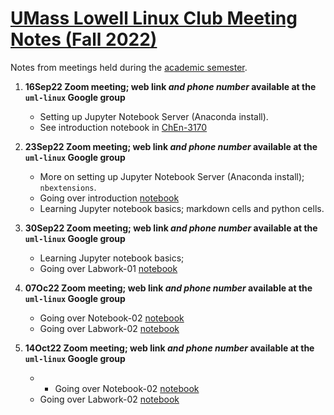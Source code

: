 # [UMass Lowell Linux Club Meeting Notes (Fall 2022)](https://www.uml.edu/myuml/submissions/2022/2022-09-05-14-44-56-fall-2022-uml-linux-club-meetings.aspx)
Notes from meetings held during the [academic semester](https://www.uml.edu/myuml/submissions/2022/2022-09-05-14-44-56-fall-2022-uml-linux-club-meetings.aspx).

  1. **16Sep22 Zoom meeting; web link *and phone number* available at the `uml-linux` Google group**
     + Setting up Jupyter Notebook Server (Anaconda install).
     + See introduction notebook in [ChEn-3170](https://github.com/dpploy/chen-3170)

  1. **23Sep22 Zoom meeting; web link *and phone number* available at the `uml-linux` Google group**
     + More on setting up Jupyter Notebook Server (Anaconda install); `nbextensions`.
     + Going over introduction [notebook](https://nbviewer.org/github/dpploy/chen-3170/blob/master/notebooks/01-introduction.ipynb)
     + Learning Jupyter notebook basics; markdown cells and python cells.
  
  1. **30Sep22 Zoom meeting; web link *and phone number* available at the `uml-linux` Google group**
     + Learning Jupyter notebook basics;
     + Going over Labwork-01 [notebook](https://nbviewer.org/github/dpploy/chen-3170/blob/master/notebooks/labwork-01.ipynb)

  1. **07Oc22 Zoom meeting; web link *and phone number* available at the `uml-linux` Google group**
     + Going over Notebook-02 [notebook](https://nbviewer.org/github/dpploy/chen-3170/blob/master/notebooks/notebook-02.ipynb)
     + Going over Labwork-02 [notebook](https://nbviewer.org/github/dpploy/chen-3170/blob/master/notebooks/labwork-02.ipynb)
  
  1. **14Oct22 Zoom meeting; web link *and phone number* available at the `uml-linux` Google group**
     + + Going over Notebook-02 [notebook](https://nbviewer.org/github/dpploy/chen-3170/blob/master/notebooks/notebook-02.ipynb)
     + Going over Labwork-02 [notebook](https://nbviewer.org/github/dpploy/chen-3170/blob/master/notebooks/labwork-02.ipynb)
